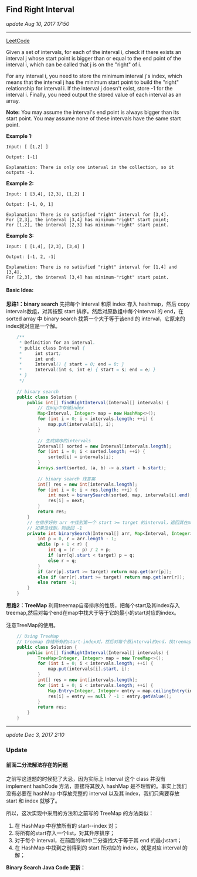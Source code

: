 ## Find Right Interval
_update Aug 10, 2017  17:50_

---
[LeetCode](https://leetcode.com/problems/find-right-interval/description/)

Given a set of intervals, for each of the interval i, check if there exists an interval j whose start point is bigger than or equal to the end point of the interval i, which can be called that j is on the "right" of i.

For any interval i, you need to store the minimum interval j's index, which means that the interval j has the minimum start point to build the "right" relationship for interval i. If the interval j doesn't exist, store -1 for the interval i. Finally, you need output the stored value of each interval as an array.

**Note:**
You may assume the interval's end point is always bigger than its start point.
You may assume none of these intervals have the same start point.

**Example 1:**
    
    Input: [ [1,2] ]
    
    Output: [-1]
    
    Explanation: There is only one interval in the collection, so it outputs -1.

**Example 2:**

    Input: [ [3,4], [2,3], [1,2] ]
    
    Output: [-1, 0, 1]
    
    Explanation: There is no satisfied "right" interval for [3,4].
    For [2,3], the interval [3,4] has minimum-"right" start point;
    For [1,2], the interval [2,3] has minimum-"right" start point.

**Example 3:**

    Input: [ [1,4], [2,3], [3,4] ]
    
    Output: [-1, 2, -1]
    
    Explanation: There is no satisfied "right" interval for [1,4] and [3,4].
    For [2,3], the interval [3,4] has minimum-"right" start point.
    
#### Basic Idea:
**思路1：binary search**
先把每个 interval 和原 index 存入 hashmap，然后 copy intervals数组，对其按照 start 排序。然后对原数组中每个interval 的 end，在 sorted array 中 binary search 找第一个大于等于该end 的 interval，它原来的index就对应是一个解。

```java
    /**
     * Definition for an interval.
     * public class Interval {
     *     int start;
     *     int end;
     *     Interval() { start = 0; end = 0; }
     *     Interval(int s, int e) { start = s; end = e; }
     * }
     */
    
    // binary search 
    public class Solution {
        public int[] findRightInterval(Interval[] intervals) {
            // 在map中存储index
            Map<Interval, Integer> map = new HashMap<>();
            for (int i = 0; i < intervals.length; ++i) {
                map.put(intervals[i], i);
            }
    
            // 生成排序的intervals
            Interval[] sorted = new Interval[intervals.length];
            for (int i = 0; i < sorted.length; ++i) {
                sorted[i] = intervals[i];
            }
            Arrays.sort(sorted, (a, b) -> a.start - b.start);
    
            // binary search 找答案
            int[] res = new int[intervals.length];
            for (int i = 0; i < res.length; ++i) {
                int next = binarySearch(sorted, map, intervals[i].end);
                res[i] = next;
            }
            return res;
        }
        // 在排序好的 arr 中找到第一个 start >= target 的interval，返回其在map中对应的的value （index）
        // 如果没找到，则返回 -1
        private int binarySearch(Interval[] arr, Map<Interval, Integer> map, int target) {
            int p = 0, r = arr.length - 1;
            while (p + 1 < r) {
                int q = (r - p) / 2 + p;
                if (arr[q].start < target) p = q;
                else r = q;
            }
            if (arr[p].start >= target) return map.get(arr[p]);
            else if (arr[r].start >= target) return map.get(arr[r]);
            else return -1;
        }
    }
```

**思路2：TreeMap**
利用treemap自带排序的性质，把每个start及其index存入treemap,然后对每个end在map中找大于等于它的最小的start对应的index。

注意TreeMap的使用。

```java
    // Using TreeMap
    // treemap 存储所有的start-index对，然后对每个原interval的end，找treemap中最小的大于等于它的start的index
    public class Solution {
        public int[] findRightInterval(Interval[] intervals) {
            TreeMap<Integer, Integer> map = new TreeMap<>();
            for (int i = 0; i < intervals.length; ++i) {
                map.put(intervals[i].start, i);
            }
            int[] res = new int[intervals.length];
            for (int i = 0; i < intervals.length; ++i) {
                Map.Entry<Integer, Integer> entry = map.ceilingEntry(intervals[i].end);
                res[i] = entry == null ? -1 : entry.getValue();
            }
            return res;
        }
    }
```
---
_update Dec 3, 2017 2:10_

### Update
#### 前面二分法解法存在的问题
之前写这道题的时候犯了大忌，因为实际上 Interval 这个 class 并没有 implement hashCode 方法，直接将其放入 hashMap 是不理智的。事实上我们没有必要在 hashMap 中存放完整的 interval 以及其 index，我们只需要存放 start 和 index 就够了。

所以，这次实现中采用的方法和之前写的 TreeMap 的方法类似：

1. 在 HashMap 中存放所有的 start--index 对；
2. 将所有的start存入一个list，对其升序排序；
3. 对于每个 interval，在前面的list中二分查找大于等于其 end 的最小start；
4. 在 HashMap 中找到之前得到的 start 所对应的 index，就是对应 interval 的解；

**Binary Search Java Code 更新：**
```java


























